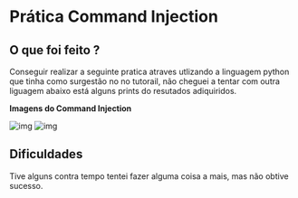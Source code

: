 # Prática Command Injection


##  O que foi feito ?
 Conseguir realizar a seguinte pratica atraves utlizando a linguagem python que tinha como surgestão no
no tutorail, não cheguei a tentar com outra liguagem abaixo está alguns prints do resutados adiquiridos.

<strong> Imagens do Command Injection</strong>

![img](https://github.com/AnttoniC/Seguranca-da-Informacao/blob/master/Img-praticas/comd.png)
![img](https://github.com/AnttoniC/Seguranca-da-Informacao/blob/master/Img-praticas/comd1.png)

## Dificuldades 
Tive alguns contra tempo tentei fazer alguma coisa a mais, mas não obtive sucesso.
